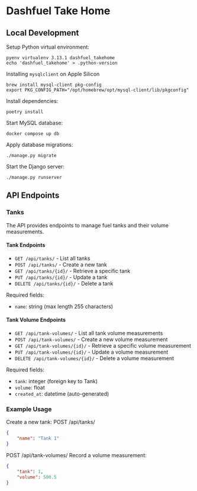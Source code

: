 # Dashfuel Take Home

## Local Development

Setup Python virtual environment:
```shell
pyenv virtualenv 3.13.1 dashfuel_takehome
echo 'dashfuel_takehome' > .python-version
```

Installing `mysqlclient` on Apple Silicon

```shell
brew install mysql-client pkg-config
export PKG_CONFIG_PATH="/opt/homebrew/opt/mysql-client/lib/pkgconfig"
```

Install dependencies:
```shell
poetry install
```

Start MySQL database:
```shell
docker compose up db
```

Apply database migrations:
```shell
./manage.py migrate
```

Start the Django server:
```shell
./manage.py runserver
```

## API Endpoints

### Tanks

The API provides endpoints to manage fuel tanks and their volume measurements.

#### Tank Endpoints
- `GET /api/tanks/` - List all tanks
- `POST /api/tanks/` - Create a new tank
- `GET /api/tanks/{id}/` - Retrieve a specific tank
- `PUT /api/tanks/{id}/` - Update a tank
- `DELETE /api/tanks/{id}/` - Delete a tank

Required fields:
- `name`: string (max length 255 characters)

#### Tank Volume Endpoints
- `GET /api/tank-volumes/` - List all tank volume measurements
- `POST /api/tank-volumes/` - Create a new volume measurement
- `GET /api/tank-volumes/{id}/` - Retrieve a specific volume measurement
- `PUT /api/tank-volumes/{id}/` - Update a volume measurement
- `DELETE /api/tank-volumes/{id}/` - Delete a volume measurement

Required fields:
- `tank`: integer (foreign key to Tank)
- `volume`: float
- `created_at`: datetime (auto-generated)

### Example Usage

Create a new tank:
POST /api/tanks/
```json
{
    "name": "Tank 1"
}
```
POST /api/tank-volumes/
Record a volume measurement:
```json
{
    "tank": 1,
    "volume": 500.5
}
```
